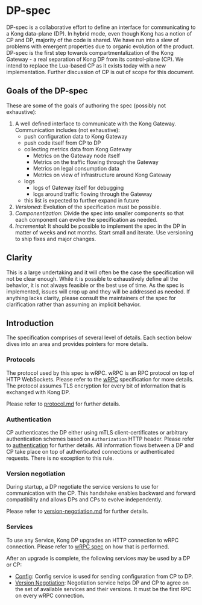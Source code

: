 # DP-spec

DP-spec is a collaborative effort to define an interface for communicating to a
Kong data-plane (DP). In hybrid mode, even though Kong has a notion of CP and
DP, majority of the code is shared. We have run into a slew of problems with
emergent properties due to organic evolution of the product. DP-spec is the
first step towards compartmentalization of the Kong Gateway - a real separation
of Kong DP from its control-plane (CP). We intend to replace the Lua-based CP
as it exists today with a new implementation. Further discussion of CP is out
of scope for this document.

## Goals of the DP-spec

These are some of the goals of authoring the spec (possibly not exhaustive):

1. A well defined interface to communicate with the Kong Gateway.
   Communication includes (not exhaustive):
   - push configuration data to Kong Gateway
   - push code itself from CP to DP
   - collecting metrics data from Kong Gateway
     - Metrics on the Gateway node itself
     - Metrics on the traffic flowing through the Gateway
     - Metrics on legal consumption data
     - Metrics on view of infrastructure around Kong Gateway
   - logs
     - logs of Gateway itself for debugging
     - logs around traffic flowing through the Gateway
   - this list is expected to further expand in future
1. *Versioned*: Evolution of the specification must be possible.
1. *Componentization*: Divide the spec into smaller components so that each
   component can evolve the specification as needed.
1. *Incremental*: It should be possible to implement the spec in the DP in
   matter of weeks and not months. Start small and iterate. Use versioning to
   ship fixes and major changes.

## Clarity

This is a large undertaking and it will often be the case the specification
will not be clear enough. While it is possible to exhaustively define all the
behavior, it is not always feasible or the best use of time.
As the spec is implemented, issues will crop up and they will be addressed as
needed. If anything lacks clarity, please consult the maintainers of the spec
for clarification rather than assuming an implicit behavior.

## Introduction

The specification comprises of several level of details. Each section below
dives into an area and provides pointers for more details.

### Protocols

The protocol used by this spec is wRPC.
wRPC is an RPC protocol on top of HTTP WebSockets. Please refer to the
[wRPC][wrpc] specification for more details.
The protocol assumes TLS encryption for every bit of information that is
exchanged with Kong DP.

Please refer to [protocol.md](protocol.md) for further details.

### Authentication

CP authenticates the DP either using mTLS client-certificates or arbitrary
authentication schemes based on `Authorization` HTTP header. 
Please refer to [authentication](authentication.md) for further details. 
All information flows between a DP and CP take place on top of
authenticated connections or authenticated requests. There is no exception to this rule.

### Version negotiation

During startup, a DP negotiate the service versions to use for communication
with the CP. This handshake enables backward and forward compatibility and
allows DPs and CPs to evolve independently.

Please refer to
[version-negotiation.md](./proto/kong/services/negotiation/v1/version-negotiation.md)
for further details.

### Services

To use any Service, Kong DP upgrades an HTTP connection to wRPC connection.
Please refer to [wRPC spec][wrpc] on how that is performed.

After an upgrade is complete, the following services may be used by a DP or CP:
- [Config](proto/kong/services/config): Config service is used
  for sending configuration from CP to DP.
- [Version Negotiation](proto/kong/services/negotiation): Negotiation service
  helps DP and CP to agree on the set of available services and their versions.
  It must be the first RPC on every wRPC connection.


[wrpc]: ../wrpc
